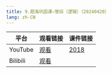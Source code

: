 ```yaml
---
title: 9.题海巩固课—管综（逻辑）（20240420）
lang: zh-CN
---
```



| 平台       | 观看链接                                                                                                                               | 课件链接                                                                                   |
|----------|------------------------------------------------------------------------------------------------------------------------------------|----------------------------------------------------------------------------------------|
| YouTube  | [观看](https://www.youtube.com/watch?v=og-IXdLAU80&list=PLm0MFkgiW1Jifh_vbdTALFpNGQ5V1hoDO&index=9)                                  | [2018](../../public/logic/%E9%80%BB%E8%BE%91-%E6%AD%A3%E5%BC%8F%E8%AF%BE/pdf/2018.pdf) |
| Bilibili | [观看](https://www.bilibili.com/video/BV1oHkTYFESZ?spm_id_from=333.788.videopod.sections&vd_source=752f1f454ebffd32e5dbe02742c48dab) |                                                                                        |                                                                                                                                                                                                                                       |



